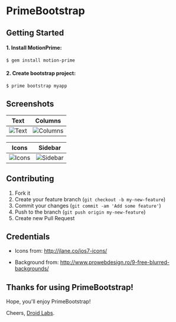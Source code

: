 # PrimeBootstrap

## Getting Started

#### 1. Install MotionPrime:

    $ gem install motion-prime

#### 2. Create bootstrap project:
  
    $ prime bootstrap myapp

## Screenshots

|Text|Columns|
|---|---|
|![Text](https://s3.amazonaws.com/motionprime/bootstrap-1.png)|![Columns](https://s3.amazonaws.com/motionprime/bootstrap-2.png)|

|Icons|Sidebar|
|---|---|
|![Icons](https://s3.amazonaws.com/motionprime/bootstrap-3.png)|![Sidebar](https://s3.amazonaws.com/motionprime/bootstrap-4.png)|

## Contributing

1. Fork it
2. Create your feature branch (`git checkout -b my-new-feature`)
3. Commit your changes (`git commit -am 'Add some feature'`)
4. Push to the branch (`git push origin my-new-feature`)
5. Create new Pull Request

## Credentials

* Icons from:
http://jlane.co/ios7-icons/

* Background from:
http://www.prowebdesign.ro/9-free-blurred-backgrounds/

## Thanks for using PrimeBootstrap!

Hope, you'll enjoy PrimeBootstrap!

Cheers, [Droid Labs](http://droidlabs.pro).